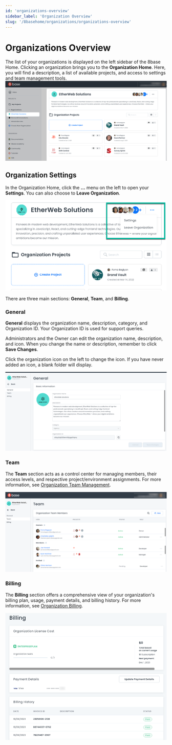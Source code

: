 ```yaml
---
id: 'organizations-overview'
sidebar_label: 'Organization Overview'
slug: '/8basehome/organizations/organizations-overview'
---
```

# Organizations Overview

The list of your organizations is displayed on the left sidebar of the 8base Home. Clicking an organization brings you to the **Organization Home**. Here, you will find a description, a list of available projects, and access to settings and team management tools.
![Organization home page](_images/ui-org-home.png)

## Organization Settings

In the Organization Home, click the **…** menu on the left to open your **Settings**. You can also choose to **Leave Organization**.

![Organization home context menu](_images/ui-organizations-open-settings.png)

There are three main sections: **General**, **Team**, and **Billing**.

### General

**General** displays the organization name, description, category, and Organization ID. Your Organization ID is used for support queries. 

Administrators and the Owner can edit the organization name, description, and icon. When you change the name or description, remember to click **Save Changes**.

Click the organization icon on the left to change the icon. If you have never added an icon, a blank folder will display.

![Organization General settings page](_images/ui-org-general.png)

### Team

The **Team** section acts as a control center for managing members, their access levels, and respective project/environment assignments. For more information, see [Organization Team Management](organizations-team-management.md).

![Team Management overview page](_images/team-management-overview.png)

### Billing

The **Billing** section offers a comprehensive view of your organization's billing plan, usage, payment details, and billing history. For more information, see [Organization Billing](organizations-billing.md).

![Organization Billing page](_images/ui-org-billing.png)

